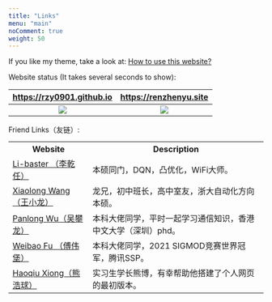 ```yaml
---
title: "Links"
menu: "main"
noComment: true
weight: 50
---
```


If you like my theme, take a look at: [How to use this website?](/post/usage/)

Website status (It takes several seconds to show):
<!-- cluster Map 搞笑的，加载太慢了 -->
<!-- <script type='text/javascript' id='clustrmaps' src='//cdn.clustrmaps.com/map_v2.js?cl=ffffff&w=a&t=tt&d=KNhUkfBz0L7ehCNZBExvsbzI3i4WYHNo7km8lQI9Cuc'></script> -->

<center>
<table>
<thead>
  <tr>
    <th><a href='https://rzy0901.github.io'>https://rzy0901.github.io</a></th>
    <th><a href='https://renzhenyu.site'>https://renzhenyu.site</a></th>
  </tr>
</thead>
<tbody>
  <tr>
    <td><center><a href='https://clustrmaps.com/site/1bp0e'  title='Visit tracker'><img src='//clustrmaps.com/map_v2.png?cl=ffffff&w=300&t=tt&d=KNhUkfBz0L7ehCNZBExvsbzI3i4WYHNo7km8lQI9Cuc&co=2d78ad&ct=ffffff' class='disable-fancybox'/></a></center></td>
    <td><center><a href='https://clustrmaps.com/site/1by14'  title='Visit tracker'><img src='//clustrmaps.com/map_v2.png?cl=ffffff&w=300&t=tt&d=KXkixfxWFTff9OPJwmnObEKPc0ffrs2k2uY3tM1UViE&co=2d78ad&ct=ffffff' class='disable-fancybox'/></a></center></td>
  </tr>
</tbody>
</table>
</center>

Friend Links（友链）:

<!-- | Website                                                 | Description                                                  |
| ------------------------------------------------------- | ------------------------------------------------------------ |
| [Li-baster （李乾任）](https://qianrenli.github.io) | 本硕同门，DQN，凸优化，WiFi大师。 |
| [Xiaolong Wang（王小龙）](https://guanfang12.github.io) | 龙兄，初中班长，高中室友，浙大自动化方向本硕。 |
| [Panlong Wu（吴攀龙）](https://air-tea.github.io)       | 本科大佬同学，平时一起学习通信知识，香港中文大学（深圳）phd。 |
| [Weibao Fu （傅伟堡）](https://fu188.github.io)         | 本科大佬同学，2021 SIGMOD竞赛世界冠军，腾讯SSP。             |
| [Haoqiu Xiong（熊浩球）](https://haoqiuxiong.github.io) | 实习生学长熊博，有幸帮助他搭建了个人网页的最初版本。         | -->

<table style="margin: 0 auto;">
  <tr>
    <th>Website</th>
    <th>Description</th>
  </tr>
  <tr>
    <td><a href="https://qianrenli.github.io">Li-baster （李乾任）</a></td>
    <td>本硕同门，DQN，凸优化，WiFi大师。</td>
  </tr>
  <tr>
    <td><a href="https://guanfang12.github.io">Xiaolong Wang（王小龙）</a></td>
    <td>龙兄，初中班长，高中室友，浙大自动化方向本硕。</td>
  </tr>
  <tr>
    <td><a href="https://air-tea.github.io">Panlong Wu（吴攀龙）</a></td>
    <td>本科大佬同学，平时一起学习通信知识，香港中文大学（深圳）phd。</td>
  </tr>
  <tr>
    <td><a href="https://fu188.github.io">Weibao Fu （傅伟堡）</a></td>
    <td>本科大佬同学，2021 SIGMOD竞赛世界冠军，腾讯SSP。</td>
  </tr>
  <tr>
    <td><a href="https://haoqiuxiong.github.io">Haoqiu Xiong（熊浩球）</a></td>
    <td>实习生学长熊博，有幸帮助他搭建了个人网页的最初版本。</td>
  </tr>
</table>